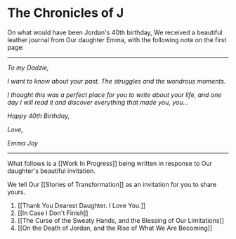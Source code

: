 # The Chronicles of J

On what would have been Jordan's 40th birthday, We received a beautiful leather journal from Our daughter Emma, with the following note on the first page: 
___

*To my Dadzie,* 

*I want to know about your past. The struggles and the wondrous moments.* 

*I thought this was a perfect place for you to write about your life, and one day I will read it and discover everything that made you, you...* 

*Happy 40th Birthday,* 

*Love,* 

*Emma Joy* 

____
What follows is a [[Work In Progress]] being written in response to Our daughter's beautiful invitation. 

We tell Our [[Stories of Transformation]] as an invitation for you to share yours. 

1. [[Thank You Dearest Daughter. I Love You.]]  
2. [[In Case I Don't Finish]]  
3. [[The Curse of the Sweaty Hands, and the Blessing of Our Limitations]]   
4. [[On the Death of Jordan, and the Rise of What We Are Becoming]]   


